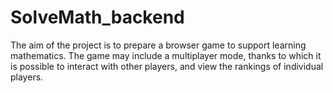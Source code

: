 # SolveMath_backend
The aim of the project is to prepare a browser game to support learning mathematics. The game may include a multiplayer mode, thanks to which it is possible to interact with other players, and view the rankings of individual players. 

